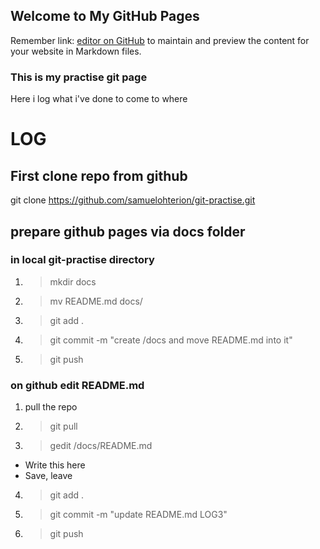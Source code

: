 ## Welcome to My GitHub Pages

Remember link: [editor on GitHub](https://github.com/samuelohterion/git-practise/edit/master/docs/README.md) to maintain and preview the content for your website in Markdown files.

### This is my practise git page

Here i log what i've done to come to where

# LOG
## First clone repo from github
git clone https://github.com/samuelohterion/git-practise.git
## prepare github pages via docs folder
### in local git-practise directory
1. > mkdir docs
2. > mv README.md docs/
3. > git add .
4. > git commit -m "create /docs and move README.md into it"
5. > git push
### on github edit README.md
1. pull the repo
2. > git pull
3. > gedit /docs/README.md
- Write this here
- Save, leave
4. > git add .
5. > git commit -m "update README.md LOG3"
6. > git push


